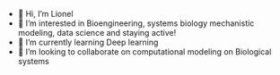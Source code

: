 - 👋 Hi, I’m Lionel
- 👀 I’m interested in Bioengineering, systems biology mechanistic modeling, data science and staying active!
- 🌱 I’m currently learning Deep learning
- 💞️ I’m looking to collaborate on computational modeling on Biological systems

<!---
Ara101/Ara101 is a ✨ special ✨ repository because its `README.md` (this file) appears on your GitHub profile.
You can click the Preview link to take a look at your changes.
--->
